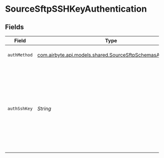 # SourceSftpSSHKeyAuthentication


## Fields

| Field                                                                                                               | Type                                                                                                                | Required                                                                                                            | Description                                                                                                         |
| ------------------------------------------------------------------------------------------------------------------- | ------------------------------------------------------------------------------------------------------------------- | ------------------------------------------------------------------------------------------------------------------- | ------------------------------------------------------------------------------------------------------------------- |
| `authMethod`                                                                                                        | [com.airbyte.api.models.shared.SourceSftpSchemasAuthMethod](../../models/shared/SourceSftpSchemasAuthMethod.md)     | :heavy_check_mark:                                                                                                  | Connect through ssh key                                                                                             |
| `authSshKey`                                                                                                        | *String*                                                                                                            | :heavy_check_mark:                                                                                                  | OS-level user account ssh key credentials in RSA PEM format ( created with ssh-keygen -t rsa -m PEM -f myuser_rsa ) |